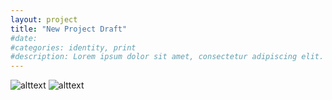 ```yaml
---
layout: project
title: "New Project Draft"
#date:
#categories: identity, print
#description: Lorem ipsum dolor sit amet, consectetur adipiscing elit. Vivamus sed pellentesque arcu. Vivamus a ipsum sollicitudin, accumsan nibh at, dapibus arcu. Vestibulum egestas imperdiet sem, a imperdiet diam. Nullam gravida libero nunc, iaculis consectetur sem efficitur efficitur. Proin non consectetur ante. Lorem ipsum dolor sit amet, consectetur adipiscing elit. Sed posuere luctus turpis non vehicula. Fusce lobortis sollicitudin eros nec pellentesque. Donec nulla enim, elementum in ultricies vitae, tincidunt quis ante. Vivamus at risus neque. Nam malesuada mi vel augue auctor, sit amet tempus augue pulvinar. Praesent scelerisque congue tortor, nec pharetra felis mattis at. Donec facilisis libero id ultrices ornare. Vestibulum varius fermentum tellus, ac sollicitudin nulla semper non.
---
```

<div class="row">
    <img class="span2" src="{% include_relative /media/test.png %}" alt="alttext">
    <img class="span2" src="{{ page.media }}test.png" alt="alttext">
</div>
<!-- <img class="span2" src="{{ page.media }}test.png" alt="alttext"> -->
